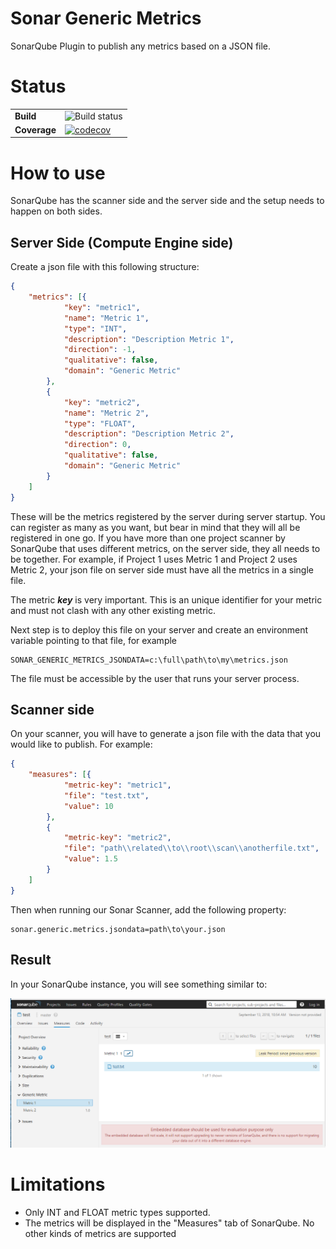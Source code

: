 # Sonar Generic Metrics

SonarQube Plugin to publish any metrics based on a JSON file. 


# Status

| | |
| --- | --- |
| **Build** | ![Build status](https://img.shields.io/appveyor/ci/ericlemes/sonar-generic-metrics.svg)|
| **Coverage** | [![codecov](https://codecov.io/gh/ericlemes/sonar-generic-metrics/branch/master/graph/badge.svg)](https://codecov.io/gh/ericlemes/sonar-generic-metrics) |


# How to use

SonarQube has the scanner side and the server side and the setup needs to happen on both sides.

## Server Side (Compute Engine side)

Create a json file with this following structure:

```json
{
	"metrics": [{
			"key": "metric1",
			"name": "Metric 1",
			"type": "INT",
			"description": "Description Metric 1",
			"direction": -1,
			"qualitative": false,
			"domain": "Generic Metric"
		},
		{
			"key": "metric2",
			"name": "Metric 2",
			"type": "FLOAT",
			"description": "Description Metric 2",
			"direction": 0,
			"qualitative": false,
			"domain": "Generic Metric"
		}
	]
}
```

These will be the metrics registered by the server during server startup. You can register as many as you want, but bear in mind that they will all be registered in one go. If you have more than one project scanner by SonarQube that uses different metrics, on the server side, they all needs to be together. For example, if Project 1 uses Metric 1 and Project 2 uses Metric 2, your json file on server side must have all the metrics in a single file.

The metric ***key*** is very important. This is an unique identifier for your metric and must not clash with any other existing metric. 

Next step is to deploy this file on your server and create an environment variable pointing to that file, for example

```
SONAR_GENERIC_METRICS_JSONDATA=c:\full\path\to\my\metrics.json
```

The file must be accessible by the user that runs your server process.


## Scanner side

On your scanner, you will have to generate a json file with the data that you would like to publish. For example:

```json
{
	"measures": [{
			"metric-key": "metric1",
			"file": "test.txt",
			"value": 10
		},
		{
			"metric-key": "metric2",
			"file": "path\\related\\to\\root\\scan\\anotherfile.txt",
			"value": 1.5
		}
	]
}
```

Then when running our Sonar Scanner, add the following property:
```
sonar.generic.metrics.jsondata=path\to\your.json
```

## Result

In your SonarQube instance, you will see something similar to:

![screenshot](doc/img/Screenshot1.png "Screenshot 1")


# Limitations

- Only INT and FLOAT metric types supported.
- The metrics will be displayed in the "Measures" tab of SonarQube. No other kinds of metrics are supported
